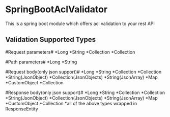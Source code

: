 # SpringBootAclValidator
This is a spring boot module which offers acl validation to your rest API


## Validation Supported Types ##

#Request parameters#
*Long
*String
*Collection<Long>
*Collection<String>

#Path parameters#
*Long
*String

#Request body(only json support)#
*Long
*String
*Collection<Long>
*Collection<String>
*String(JsonObject)
*Collection<String>(JsonObjects)
*String(JsonArray)
*Map
*CustomObject
*Collection<CustomObject>

#Response body(only json support)#
*Long
*String
*Collection<Long>
*Collection<String>
*String(JsonObject)
*Collection<String>(JsonObjects)
*String(JsonArray)
*Map
*CustomObject
*Collection<CustomObject>
*all of the above types wrapped in ResponseEntity